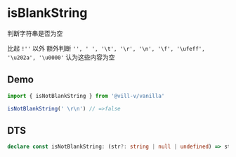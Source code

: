 # isBlankString

判断字符串是否为空

比起 `!''` 以外
额外判断 `'', ' ', '\t', '\r', '\n', '\f', '\ufeff', '\u202a', '\u0000'` 认为这些内容为空

## Demo

```ts
import { isNotBlankString } from '@vill-v/vanilla'

isNotBlankString(' \r\n') // =>false
```

## DTS

```ts
declare const isNotBlankString: (str?: string | null | undefined) => str is string;
```
